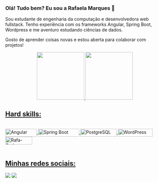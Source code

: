 ### Olá! Tudo bem? Eu sou a Rafaela Marques 👋

Sou estudante de engenharia da computação e desenvolvedora web fullstack. Tenho experiência com os frameworks Angular, Spring Boot, Wordpress e me aventuro estudando ciências de dados.

Gosto de aprender coisas novas e estou aberta para colaborar com projetos!

<div align="center">
  <a href="https://github.com/rmarques-s">
  <img height="150em" src="https://github-readme-stats.vercel.app/api?username=rmarques-s&show_icons=true&theme=swift&include_all_commits=true&count_private=true"/>
  <img height="150em" src="https://github-readme-stats.vercel.app/api/top-langs/?username=rmarques-s&layout=compact&langs_count=7&theme=swift"/>
</div>



  <h2 align="left"> Hard skills:</h2>  
<div style="display: inline_block"><br>
<img align="center" alt="Angular" height="25" width="100" src="https://img.shields.io/badge/angular-DD0031?style=for-the-badge&logo=angular&logoColor=white">
<img align="center" alt="Spring Boot" height="25" width="130" src="https://img.shields.io/badge/spring%20boot-6DB33F?style=for-the-badge&logo=spring-boot&logoColor=white">
<img align="center" alt="PostgreSQL" height="25" width="115" src="https://img.shields.io/badge/postgreSQL-4169E1?style=for-the-badge&logo=postgresql&logoColor=white">
<img align="center" alt="WordPress" height="25" width="110" src="https://img.shields.io/badge/wordpress-21759B?style=for-the-badge&logo=wordpress&logoColor=white">
<img align="center" alt="Rafa-Python" height="25" width="85" src="https://img.shields.io/badge/python-3670A0?style=for-the-badge&logo=python&logoColor=ffdd54">
 


</div>

<br>
  <h2 align="left"> Minhas redes sociais:</h2>
<div> 
  <a href="https://www.instagram.com/_rmmarques/" target="_blank"><img src="https://img.shields.io/badge/-Instagram-%23E4405F?style=for-the-badge&logo=instagram&logoColor=white" target="_blank"></a>
  <a href="https://www.linkedin.com/in/rafaela-marques-82515722b" target="_blank"><img src="https://img.shields.io/badge/-LinkedIn-%230077B5?style=for-the-badge&logo=linkedin&logoColor=white](https://www.linkedin.com/in/rafaela-marques-82515722b/)" target="_blank"></a>
 
